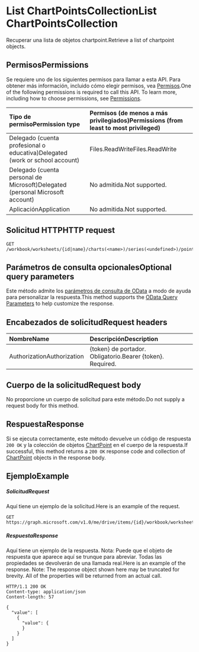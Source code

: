 # <a name="list-chartpointscollection"></a><span data-ttu-id="88de0-101">List ChartPointsCollection</span><span class="sxs-lookup"><span data-stu-id="88de0-101">List ChartPointsCollection</span></span>

<span data-ttu-id="88de0-102">Recuperar una lista de objetos chartpoint.</span><span class="sxs-lookup"><span data-stu-id="88de0-102">Retrieve a list of chartpoint objects.</span></span>
## <a name="permissions"></a><span data-ttu-id="88de0-103">Permisos</span><span class="sxs-lookup"><span data-stu-id="88de0-103">Permissions</span></span>
<span data-ttu-id="88de0-p101">Se requiere uno de los siguientes permisos para llamar a esta API. Para obtener más información, incluido cómo elegir permisos, vea [Permisos](../../../concepts/permissions_reference.md).</span><span class="sxs-lookup"><span data-stu-id="88de0-p101">One of the following permissions is required to call this API. To learn more, including how to choose permissions, see [Permissions](../../../concepts/permissions_reference.md).</span></span>

|<span data-ttu-id="88de0-106">Tipo de permiso</span><span class="sxs-lookup"><span data-stu-id="88de0-106">Permission type</span></span>      | <span data-ttu-id="88de0-107">Permisos (de menos a más privilegiados)</span><span class="sxs-lookup"><span data-stu-id="88de0-107">Permissions (from least to most privileged)</span></span>              |
|:--------------------|:---------------------------------------------------------|
|<span data-ttu-id="88de0-108">Delegado (cuenta profesional o educativa)</span><span class="sxs-lookup"><span data-stu-id="88de0-108">Delegated (work or school account)</span></span> | <span data-ttu-id="88de0-109">Files.ReadWrite</span><span class="sxs-lookup"><span data-stu-id="88de0-109">Files.ReadWrite</span></span>    |
|<span data-ttu-id="88de0-110">Delegado (cuenta personal de Microsoft)</span><span class="sxs-lookup"><span data-stu-id="88de0-110">Delegated (personal Microsoft account)</span></span> | <span data-ttu-id="88de0-111">No admitida.</span><span class="sxs-lookup"><span data-stu-id="88de0-111">Not supported.</span></span>    |
|<span data-ttu-id="88de0-112">Aplicación</span><span class="sxs-lookup"><span data-stu-id="88de0-112">Application</span></span> | <span data-ttu-id="88de0-113">No admitida.</span><span class="sxs-lookup"><span data-stu-id="88de0-113">Not supported.</span></span> |

## <a name="http-request"></a><span data-ttu-id="88de0-114">Solicitud HTTP</span><span class="sxs-lookup"><span data-stu-id="88de0-114">HTTP request</span></span>
<!-- { "blockType": "ignored" } -->
```http
GET /workbook/worksheets/{id|name}/charts(<name>)/series(<undefined>)/points
```
## <a name="optional-query-parameters"></a><span data-ttu-id="88de0-115">Parámetros de consulta opcionales</span><span class="sxs-lookup"><span data-stu-id="88de0-115">Optional query parameters</span></span>
<span data-ttu-id="88de0-116">Este método admite los [parámetros de consulta de OData](http://developer.microsoft.com/en-us/graph/docs/overview/query_parameters) a modo de ayuda para personalizar la respuesta.</span><span class="sxs-lookup"><span data-stu-id="88de0-116">This method supports the [OData Query Parameters](http://developer.microsoft.com/en-us/graph/docs/overview/query_parameters) to help customize the response.</span></span>

## <a name="request-headers"></a><span data-ttu-id="88de0-117">Encabezados de solicitud</span><span class="sxs-lookup"><span data-stu-id="88de0-117">Request headers</span></span>
| <span data-ttu-id="88de0-118">Nombre</span><span class="sxs-lookup"><span data-stu-id="88de0-118">Name</span></span>      |<span data-ttu-id="88de0-119">Descripción</span><span class="sxs-lookup"><span data-stu-id="88de0-119">Description</span></span>|
|:----------|:----------|
| <span data-ttu-id="88de0-120">Authorization</span><span class="sxs-lookup"><span data-stu-id="88de0-120">Authorization</span></span>  | <span data-ttu-id="88de0-p102">{token} de portador. Obligatorio.</span><span class="sxs-lookup"><span data-stu-id="88de0-p102">Bearer {token}. Required.</span></span> |

## <a name="request-body"></a><span data-ttu-id="88de0-123">Cuerpo de la solicitud</span><span class="sxs-lookup"><span data-stu-id="88de0-123">Request body</span></span>
<span data-ttu-id="88de0-124">No proporcione un cuerpo de solicitud para este método.</span><span class="sxs-lookup"><span data-stu-id="88de0-124">Do not supply a request body for this method.</span></span>

## <a name="response"></a><span data-ttu-id="88de0-125">Respuesta</span><span class="sxs-lookup"><span data-stu-id="88de0-125">Response</span></span>

<span data-ttu-id="88de0-126">Si se ejecuta correctamente, este método devuelve un código de respuesta `200 OK` y la colección de objetos [ChartPoint](../resources/chartpoint.md) en el cuerpo de la respuesta.</span><span class="sxs-lookup"><span data-stu-id="88de0-126">If successful, this method returns a `200 OK` response code and collection of [ChartPoint](../resources/chartpoint.md) objects in the response body.</span></span>
## <a name="example"></a><span data-ttu-id="88de0-127">Ejemplo</span><span class="sxs-lookup"><span data-stu-id="88de0-127">Example</span></span>
##### <a name="request"></a><span data-ttu-id="88de0-128">Solicitud</span><span class="sxs-lookup"><span data-stu-id="88de0-128">Request</span></span>
<span data-ttu-id="88de0-129">Aquí tiene un ejemplo de la solicitud.</span><span class="sxs-lookup"><span data-stu-id="88de0-129">Here is an example of the request.</span></span>
<!-- {
  "blockType": "request",
  "name": "get_chartpointscollection"
}-->
```http
GET https://graph.microsoft.com/v1.0/me/drive/items/{id}/workbook/worksheets/{id|name}/charts(<name>)/series(<undefined>)/points
```
##### <a name="response"></a><span data-ttu-id="88de0-130">Respuesta</span><span class="sxs-lookup"><span data-stu-id="88de0-130">Response</span></span>
<span data-ttu-id="88de0-p103">Aquí tiene un ejemplo de la respuesta. Nota: Puede que el objeto de respuesta que aparece aquí se trunque para abreviar. Todas las propiedades se devolverán de una llamada real.</span><span class="sxs-lookup"><span data-stu-id="88de0-p103">Here is an example of the response. Note: The response object shown here may be truncated for brevity. All of the properties will be returned from an actual call.</span></span>
<!-- {
  "blockType": "response",
  "truncated": true,
  "@odata.type": "microsoft.graph.chartPoint",
  "isCollection": true
} -->
```http
HTTP/1.1 200 OK
Content-type: application/json
Content-length: 57

{
  "value": [
    {
      "value": {
      }
    }
  ]
}
```

<!-- uuid: 8fcb5dbc-d5aa-4681-8e31-b001d5168d79
2015-10-25 14:57:30 UTC -->
<!-- {
  "type": "#page.annotation",
  "description": "List ChartPointsCollection",
  "keywords": "",
  "section": "documentation",
  "tocPath": ""
}-->